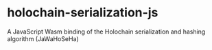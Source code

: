 # holochain-serialization-js
A JavaScript Wasm binding of the Holochain serialization and hashing algorithm (JaWaHoSeHa)
